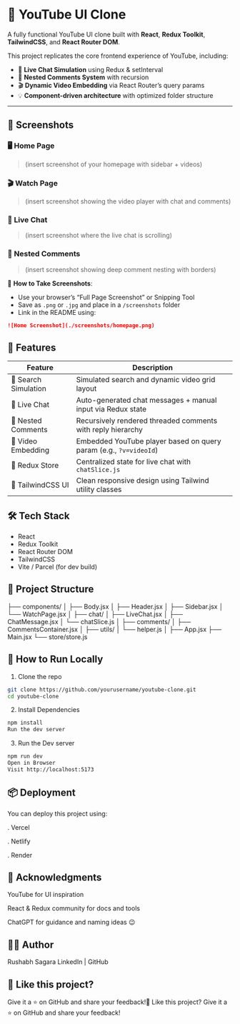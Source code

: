 # 🎥 YouTube UI Clone

A fully functional YouTube UI clone built with **React**, **Redux Toolkit**, **TailwindCSS**, and **React Router DOM**.

This project replicates the core frontend experience of YouTube, including:

- 🔴 **Live Chat Simulation** using Redux & setInterval
- 💬 **Nested Comments System** with recursion
- 🎬 **Dynamic Video Embedding** via React Router’s query params
- 💡 **Component-driven architecture** with optimized folder structure

---

## 📸 Screenshots

### 🖥️ Home Page
> (insert screenshot of your homepage with sidebar + videos)

### 🎬 Watch Page
> (insert screenshot showing the video player with chat and comments)

### 💬 Live Chat
> (insert screenshot where the live chat is scrolling)

### 🧵 Nested Comments
> (insert screenshot showing deep comment nesting with borders)

📝 **How to Take Screenshots**:
- Use your browser’s “Full Page Screenshot” or Snipping Tool
- Save as `.png` or `.jpg` and place in a `/screenshots` folder
- Link in the README using:
```md
![Home Screenshot](./screenshots/homepage.png)
```


## 🚀 Features

| Feature              | Description                                                       |
| -------------------- | ----------------------------------------------------------------- |
| 🔎 Search Simulation | Simulated search and dynamic video grid layout                    |
| 💬 Live Chat         | Auto-generated chat messages + manual input via Redux state       |
| 🧵 Nested Comments   | Recursively rendered threaded comments with reply hierarchy       |
| 🎥 Video Embedding   | Embedded YouTube player based on query param (e.g., `?v=videoId`) |
| 🧠 Redux Store       | Centralized state for live chat with `chatSlice.js`               |
| 🎨 TailwindCSS UI    | Clean responsive design using Tailwind utility classes            |


## 🛠️ Tech Stack

- React
- Redux Toolkit
- React Router DOM
- TailwindCSS
- Vite / Parcel (for dev build)

## 📁 Project Structure

├── components/
│   ├── Body.jsx
│   ├── Header.jsx
│   ├── Sidebar.jsx
│   └── WatchPage.jsx
│
├── chat/
│   ├── LiveChat.jsx
│   ├── ChatMessage.jsx
│   └── chatSlice.js
│
├── comments/
│   ├── CommentsContainer.jsx
│
├── utils/
│   └── helper.js
│
├── App.jsx
├── Main.jsx
└── store/store.js

## 🧪 How to Run Locally
1. Clone the repo
```bash
git clone https://github.com/yourusername/youtube-clone.git
cd youtube-clone
```
2. Install Dependencies
```bash
npm install
Run the dev server
```
3. Run the Dev server
```bash
npm run dev
Open in Browser
Visit http://localhost:5173
```

## 📦 Deployment
You can deploy this project using:

. Vercel

. Netlify

. Render

## 🙌 Acknowledgments
YouTube for UI inspiration

React & Redux community for docs and tools

ChatGPT for guidance and naming ideas 😉

## 🧑‍💻 Author
Rushabh Sagara
LinkedIn | GitHub

## 🌟 Like this project?
Give it a ⭐ on GitHub and share your feedback!🌟 Like this project?
Give it a ⭐ on GitHub and share your feedback!
